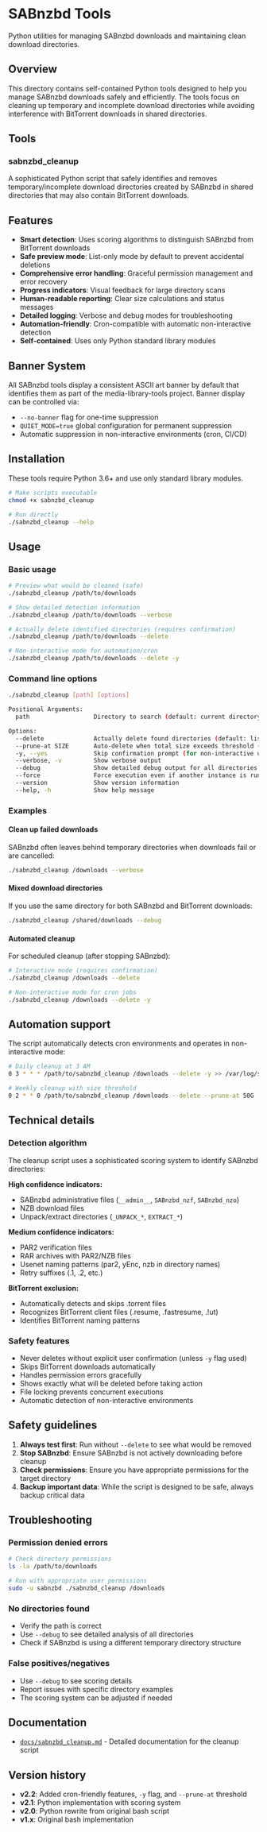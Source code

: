 # SABnzbd Tools

Python utilities for managing SABnzbd downloads and maintaining clean download directories.

## Overview

This directory contains self-contained Python tools designed to help you manage SABnzbd downloads safely and efficiently. The tools focus on cleaning up temporary and incomplete download directories while avoiding interference with BitTorrent downloads in shared directories.

## Tools

### sabnzbd_cleanup

A sophisticated Python script that safely identifies and removes temporary/incomplete download directories created by SABnzbd in shared directories that may also contain BitTorrent downloads.

## Features

- **Smart detection**: Uses scoring algorithms to distinguish SABnzbd from BitTorrent downloads
- **Safe preview mode**: List-only mode by default to prevent accidental deletions
- **Comprehensive error handling**: Graceful permission management and error recovery
- **Progress indicators**: Visual feedback for large directory scans
- **Human-readable reporting**: Clear size calculations and status messages
- **Detailed logging**: Verbose and debug modes for troubleshooting
- **Automation-friendly**: Cron-compatible with automatic non-interactive detection
- **Self-contained**: Uses only Python standard library modules

## Banner System

All SABnzbd tools display a consistent ASCII art banner by default that identifies them as part of the media-library-tools project. Banner display can be controlled via:

- `--no-banner` flag for one-time suppression
- `QUIET_MODE=true` global configuration for permanent suppression
- Automatic suppression in non-interactive environments (cron, CI/CD)

## Installation

These tools require Python 3.6+ and use only standard library modules.

```bash
# Make scripts executable
chmod +x sabnzbd_cleanup

# Run directly
./sabnzbd_cleanup --help
```

## Usage

### Basic usage
```bash
# Preview what would be cleaned (safe)
./sabnzbd_cleanup /path/to/downloads

# Show detailed detection information
./sabnzbd_cleanup /path/to/downloads --verbose

# Actually delete identified directories (requires confirmation)
./sabnzbd_cleanup /path/to/downloads --delete

# Non-interactive mode for automation/cron
./sabnzbd_cleanup /path/to/downloads --delete -y
```

### Command line options

```bash
./sabnzbd_cleanup [path] [options]

Positional Arguments:
  path                  Directory to search (default: current directory)

Options:
  --delete              Actually delete found directories (default: list only)
  --prune-at SIZE       Auto-delete when total size exceeds threshold (e.g., 50G, 2T)
  -y, --yes             Skip confirmation prompt (for non-interactive use)
  --verbose, -v         Show verbose output
  --debug               Show detailed debug output for all directories
  --force               Force execution even if another instance is running
  --version             Show version information
  --help, -h            Show help message
```

### Examples

#### Clean up failed downloads
SABnzbd often leaves behind temporary directories when downloads fail or are cancelled:
```bash
./sabnzbd_cleanup /downloads --verbose
```

#### Mixed download directories
If you use the same directory for both SABnzbd and BitTorrent downloads:
```bash
./sabnzbd_cleanup /shared/downloads --debug
```

#### Automated cleanup
For scheduled cleanup (after stopping SABnzbd):
```bash
# Interactive mode (requires confirmation)
./sabnzbd_cleanup /downloads --delete

# Non-interactive mode for cron jobs
./sabnzbd_cleanup /downloads --delete -y
```

## Automation support

The script automatically detects cron environments and operates in non-interactive mode:
```bash
# Daily cleanup at 3 AM
0 3 * * * /path/to/sabnzbd_cleanup /downloads --delete -y >> /var/log/sabnzbd_cleanup.log 2>&1

# Weekly cleanup with size threshold
0 2 * * 0 /path/to/sabnzbd_cleanup /downloads --delete --prune-at 50G -y >> /var/log/sabnzbd_cleanup.log 2>&1
```

## Technical details

### Detection algorithm

The cleanup script uses a sophisticated scoring system to identify SABnzbd directories:

**High confidence indicators:**
- SABnzbd administrative files (`__admin__`, `SABnzbd_nzf`, `SABnzbd_nzo`)
- NZB download files
- Unpack/extract directories (`_UNPACK_*`, `EXTRACT_*`)

**Medium confidence indicators:**
- PAR2 verification files
- RAR archives with PAR2/NZB files
- Usenet naming patterns (par2, yEnc, nzb in directory names)
- Retry suffixes (.1, .2, etc.)

**BitTorrent exclusion:**
- Automatically detects and skips .torrent files
- Recognizes BitTorrent client files (.resume, .fastresume, .!ut)
- Identifies BitTorrent naming patterns

### Safety features

- Never deletes without explicit user confirmation (unless `-y` flag used)
- Skips BitTorrent downloads automatically
- Handles permission errors gracefully
- Shows exactly what will be deleted before taking action
- File locking prevents concurrent executions
- Automatic detection of non-interactive environments

## Safety guidelines

1. **Always test first**: Run without `--delete` to see what would be removed
2. **Stop SABnzbd**: Ensure SABnzbd is not actively downloading before cleanup
3. **Check permissions**: Ensure you have appropriate permissions for the target directory
4. **Backup important data**: While the script is designed to be safe, always backup critical data

## Troubleshooting

### Permission denied errors
```bash
# Check directory permissions
ls -la /path/to/downloads

# Run with appropriate user permissions
sudo -u sabnzbd ./sabnzbd_cleanup /downloads
```

### No directories found
- Verify the path is correct
- Use `--debug` to see detailed analysis of all directories
- Check if SABnzbd is using a different temporary directory structure

### False positives/negatives
- Use `--debug` to see scoring details
- Report issues with specific directory examples
- The scoring system can be adjusted if needed

## Documentation

- [`docs/sabnzbd_cleanup.md`](docs/sabnzbd_cleanup.md) - Detailed documentation for the cleanup script

## Version history

- **v2.2**: Added cron-friendly features, `-y` flag, and `--prune-at` threshold
- **v2.1**: Python implementation with scoring system
- **v2.0**: Python rewrite from original bash script
- **v1.x**: Original bash implementation